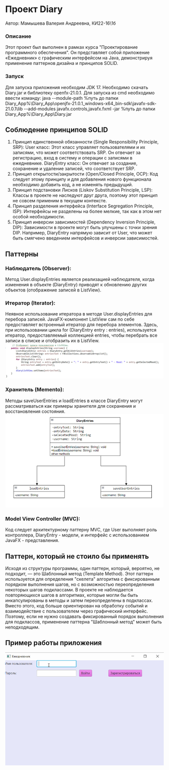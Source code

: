 # Проект Diary
Автор: Мамышева Валерия Андреевна, КИ22-16\1б
### Описание
Этот проект был выполнен в рамках курса "Проектирование программного обеспечения". Он представляет собой приложение «Ежедневник» с графическим интерфейсом на Java, демонстрируя применение паттернов дизайна и принципов SOLID.
### Запуск

Для запуска приложения необходим JDK 17. Необходимо скачать Diary.jar и библиотеку openfx-21.0.1.
Для запуска из cmd необходимо ввести команду:
java --module-path %путь до папки Diary_App%\Diary_App\openjfx-21.0.1_windows-x64_bin-sdk\javafx-sdk-21.0.1\lib --add-modules javafx.controls,javafx.fxml -jar %путь до папки Diary_App%\Diary_App\Diary.jar
## Соблюдение принципов SOLID
1.	Принцип единственной обязанности (Single Responsibility Principle, SRP):
User класс: Этот класс управляет пользователями и их записями, что может соответствовать SRP. Он отвечает за регистрацию, вход в систему и операции с записями в ежедневнике.
DiaryEntry класс: Он отвечает за создание, сохранение и удаление записей, что соответствует SRP.
2.	Принцип открытости/закрытости (Open/Closed Principle, OCP):
Код следует этому принципу и для добавления нового функционала необходимо добавить код, а не изменять предыдущий.
3.	Принцип подстановки Лисков (Liskov Substitution Principle, LSP):
Классы в проекте не наследуют друг друга, поэтому этот принцип не совсем применим в текущем контексте.
4.	Принцип разделения интерфейса (Interface Segregation Principle, ISP):
Интерфейсы не разделены на более мелкие, так как в этом нет особой необходимости.
5.	Принцип инверсии зависимостей (Dependency Inversion Principle, DIP):
Зависимости в проекте могут быть улучшены с точки зрения DIP. Например, DiaryEntry напрямую зависит от User, что может быть смягчено введением интерфейсов и инверсии зависимостей.
## Паттерны
### Наблюдатель (Observer):
Метод User.displayEntries является реализацией наблюдателя, когда изменения в объекте (DiaryEntry) приводят к обновлению других объектов (отображение записей в ListView).
### Итератор (Iterator):
Неявное использование итератора в методе User.displayEntries для перебора записей. JavaFX-компонент ListView сам по себе предоставляет встроенный итератор для перебора элементов. 
Здесь, при использовании цикла for (DiaryEntry entry : entries), используется итератор, предоставляемый коллекцией entries, чтобы перебрать все записи в списке и отобразить их в ListView.
![iterator](https://github.com/mik-g0/Diary_App/blob/master/код.jpg)
### Хранитель (Memento):
Методы saveUserEntries и loadEntries в классе DiaryEntry могут рассматриваться как примеры хранителя для сохранения и восстановления состояния.
![memento](https://github.com/mik-g0/Diary_App/blob/master/uml.jpg)
### Model View Controller (MVC):
Код следует архитектурному паттерну MVC, где User выполняет роль контроллера, DiaryEntry - модели, и интерфейс с использованием JavaFX - представления.
## Паттерн, который не стоило бы применять
Исходя из структуры программы, один паттерн, который, вероятно, не подходит, — это Шаблонный метод (Template Method). Этот паттерн используется для определения "скелета" алгоритма с фиксированным порядком выполнения шагов, но с возможностью переопределения некоторых шагов подклассами.
В проекте не наблюдается повторяющихся шагов в алгоритмах, которые могли бы быть инкапсулированы в методы и затем переопределены в подклассах. Вместо этого, код больше ориентирован на обработку событий и взаимодействие с пользователем через графический интерфейс.
Поэтому, если не нужно создавать фиксированный порядок выполнения для подклассов, применение паттерна "Шаблонный метод" может быть неподходящим.
## Пример работы приложения
![app](https://github.com/mik-g0/Diary_App/blob/master/пример%20работы%20приложения.gif)
